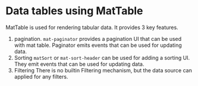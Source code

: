 # Data tables using MatTable
MatTable is used for rendering tabular data.
It provides 3 key features.

1. pagination.
`mat-paginator` provides a pagination UI that can be used with mat table. Paginator emits events that can be used for updating data.
2. Sorting
`matSort` or `mat-sort-header` can be used for adding a sorting UI. They emit events that can be used for updating data.
3. Filtering
There is no builtin Filtering mechanism, but the data source can applied for any filters.